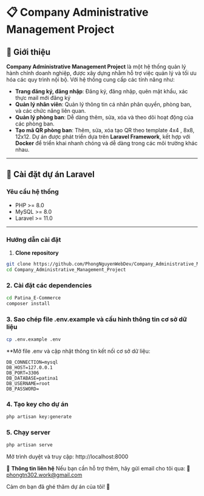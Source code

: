 # 📋 **Company Administrative Management Project**

## 📜 **Giới thiệu**

**Company Administrative Management Project** là một hệ thống quản lý hành chính doanh nghiệp, được xây dựng nhằm hỗ trợ việc quản lý và tối ưu hóa các quy trình nội bộ. Với hệ thống cung cấp các tính năng như:  

- **Trang đăng ký, đăng nhập**: Đăng ký, đăng nhập, quên mật khẩu, xác thực mail mới đăng ký
- **Quản lý nhân viên**: Quản lý thông tin cá nhân phân quyền, phòng ban, và các chức năng liên quan.  
- **Quản lý phòng ban**: Dễ dàng thêm, sửa, xóa và theo dõi hoạt động của các phòng ban.    
- **Tạo mã QR phòng ban**: Thêm, sửa, xóa tạo QR theo template 4x4 , 8x8, 12x12.
Dự án được phát triển dựa trên **Laravel Framework**, kết hợp với **Docker** để triển khai nhanh chóng và dễ dàng trong các môi trường khác nhau.

---

## 🚀 **Cài đặt dự án Laravel**

### **Yêu cầu hệ thống**

- PHP >= 8.0
- MySQL >= 8.0
- Laravel >= 11.0 

---

### **Hướng dẫn cài đặt**

1. **Clone repository**

```bash
git clone https://github.com/PhongNguyenWebDev/Company_Administrative_Management_Project.git
cd Company_Administrative_Management_Project
```

### **2. Cài đặt các dependencies**

```bash
cd Patina_E-Commerce
composer install
```

### **3. Sao chép file .env.example và cấu hình thông tin cơ sở dữ liệu**
```bash
cp .env.example .env
```
**Mở file .env và cập nhật thông tin kết nối cơ sở dữ liệu:
```dotenv
DB_CONNECTION=mysql
DB_HOST=127.0.0.1
DB_PORT=3306
DB_DATABASE=patina1
DB_USERNAME=root
DB_PASSWORD=
```

### **4. Tạo key cho dự án**
```bash
php artisan key:generate
```

### **5. Chạy server**
```bash
php artisan serve
```
Mở trình duyệt và truy cập: http://localhost:8000

📧 **Thông tin liên hệ**
Nếu bạn cần hỗ trợ thêm, hãy gửi email cho tôi qua: 📧 phongtn302.work@gmail.com

Cảm ơn bạn đã ghé thăm dự án của tôi! 🚀
